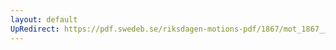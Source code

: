 ```yaml
---
layout: default
UpRedirect: https://pdf.swedeb.se/riksdagen-motions-pdf/1867/mot_1867__ak__00013/mot_1867__ak__00013_002.pdf
---
```

